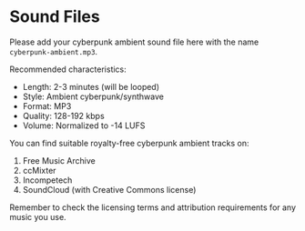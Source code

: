 # Sound Files

Please add your cyberpunk ambient sound file here with the name `cyberpunk-ambient.mp3`.

Recommended characteristics:
- Length: 2-3 minutes (will be looped)
- Style: Ambient cyberpunk/synthwave
- Format: MP3
- Quality: 128-192 kbps
- Volume: Normalized to -14 LUFS

You can find suitable royalty-free cyberpunk ambient tracks on:
1. Free Music Archive
2. ccMixter
3. Incompetech
4. SoundCloud (with Creative Commons license)

Remember to check the licensing terms and attribution requirements for any music you use. 
